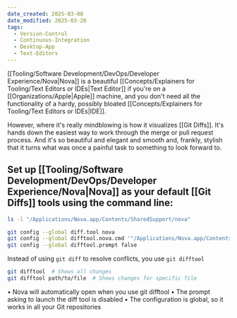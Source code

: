 ```yaml
---
date_created: 2025-03-08
date_modified: 2025-03-20
tags:
  - Version-Control
  - Continuous-Integration
  - Desktop-App
  - Text-Editors
---
```


[[Tooling/Software Development/DevOps/Developer Experience/Nova|Nova]] is a beautiful [[Concepts/Explainers for Tooling/Text Editors or IDEs|Text Editor]] if you're on a [[Organizations/Apple|Apple]] machine, and you don't need all the functionality of a hardy, possibly bloated [[Concepts/Explainers for Tooling/Text Editors or IDEs|IDE]].

However, where it's really mindblowing is how it visualizes [[Git Diffs]].  It's hands down the easiest way to work through the merge or pull request process. And it's so beautiful and elegant and smooth and, frankly, stylish that it turns what was once a painful task to something to look forward to.  

## Set up [[Tooling/Software Development/DevOps/Developer Experience/Nova|Nova]] as your default [[Git Diffs]] tools using the command line:

```bash
ls -l "/Applications/Nova.app/Contents/SharedSupport/nova"
```

```bash
git config --global diff.tool nova
git config --global difftool.nova.cmd '"/Applications/Nova.app/Contents/SharedSupport/nova" "$LOCAL" "$REMOTE"'
git config --global difftool.prompt false

```

Instead of using  `git diff` to resolve conflicts, you use `git difftool`
```bash
git difftool  # Shows all changes
git difftool path/to/file  # Shows changes for specific file
```

•  Nova will automatically open when you use git difftool
•  The prompt asking to launch the diff tool is disabled
•  The configuration is global, so it works in all your Git repositories
